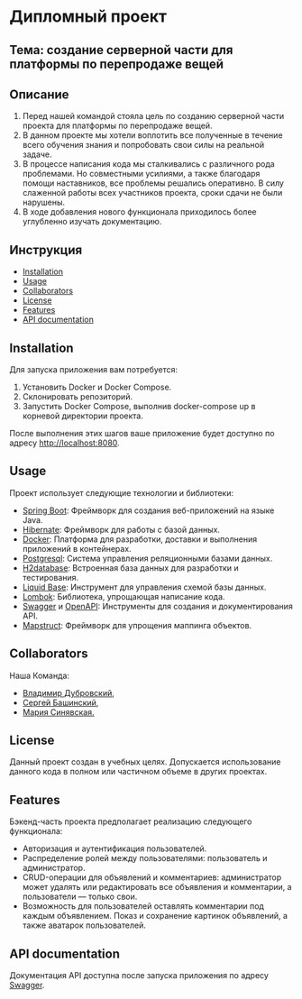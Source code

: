 # Дипломный проект
## Тема: создание серверной части для платформы по перепродаже вещей

## Описание

1. Перед нашей командой стояла цель по созданию серверной части проекта
   для платформы по перепродаже вещей.
2. В данном проекте мы хотели воплотить все полученные в течение всего обучения знания
   и попробовать свои силы на реальной задаче.
3. В процессе написания кода мы сталкивались с различного рода проблемами.
   Но совместными усилиями, а также  благодаря помощи наставников, все проблемы
   решались оперативно. В силу слаженной работы всех участников проекта,
   сроки сдачи не были нарушены.
4. В ходе добавления нового функционала приходилось более углубленно
   изучать документацию.

## Инструкция

- [Installation](#installation)
- [Usage](#usage)
- [Collaborators](#collaborators)
- [License](#license)
- [Features](#features)
- [API documentation](#api-documentation)

## Installation
Для запуска приложения вам потребуется:

1. Установить Docker и Docker Compose.
2. Склонировать репозиторий.
3. Запустить Docker Compose, выполнив docker-compose up в корневой директории проекта.

После выполнения этих шагов ваше приложение будет доступно по адресу [http://localhost:8080](http://localhost:8080).

## Usage
Проект использует следующие технологии и библиотеки:

- [Spring Boot](https://spring.io/projects/spring-boot): Фреймворк для создания веб-приложений на языке Java.
- [Hibernate](https://hibernate.org/): Фреймворк для работы с базой данных.
- [Docker](https://www.docker.com/): Платформа для разработки, доставки и выполнения приложений в контейнерах.
- [Postgresql](https://www.postgresql.org/): Система управления реляционными базами данных.
- [H2database](https://h2database.github.io/html/main.html): Встроенная база данных для разработки и тестирования.
- [Liquid Base](https://www.liquibase.org/): Инструмент для управления схемой базы данных.
- [Lombok](https://www.oracle.com/corporate/features/project-lombok.html): Библиотека, упрощающая написание кода.
- [Swagger](https://docs.swagger.io/spec.html) и [OpenAPI](https://spec.openapis.org/oas/latest.html): Инструменты для создания и документирования API.
- [Mapstruct](https://mapstruct.org/): Фреймворк для упрощения маппинга объектов.


## Collaborators
Наша Команда:
- [Владимир Дубровский,](https://github.com/2desoo)
- [Сергей Башинский,](https://github.com/Sergei-Bashinskii)
- [Мария Синявская.](https://github.com/MariaSinyavskaya)

## License

Данный проект создан в учебных целях. Допускается использование данного кода
в полном или частичном объеме в других проектах.

## Features

Бэкенд-часть проекта предполагает реализацию следующего функционала:

- Авторизация и аутентификация пользователей.
- Распределение ролей между пользователями: пользователь и администратор.
- CRUD-операции для объявлений и комментариев: администратор может удалять или
  редактировать все объявления и комментарии, а пользователи — только свои.
- Возможность для пользователей оставлять комментарии под каждым объявлением.
  Показ и сохранение картинок объявлений, а также аватарок пользователей.

## API documentation

Документация API доступна после запуска приложения по адресу [Swagger](http://localhost:8080/swagger-ui.html).